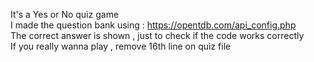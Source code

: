 It's a Yes or No quiz game
<br/>I made the question bank using :  https://opentdb.com/api_config.php
<br/>The correct answer is shown , just to check if the code works correctly
<br/>If you really wanna play , remove 16th line on quiz file
